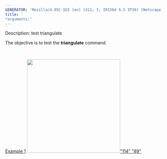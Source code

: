 ```yaml
---
GENERATOR: 'Mozilla/4.05C-SGI [en] (X11; I; IRIX64 6.5 IP30) [Netscape]'
title: '
*arguments:'
---
```


 Description: test triangulate

   The objective is to test the **triangulate** command.

    

   [Example 1](description_tri.md)
   [<img height="300" width="300" src="https://lanl.github.io/LaGriT/docs/assets/images/triang4_tn.gif">"114"
   "89"](description_tri.md)
